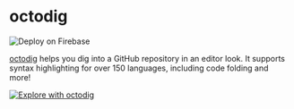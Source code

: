 # octodig

![Deploy on Firebase](https://github.com/JanMalch/octodig/workflows/Deploy%20on%20Firebase/badge.svg)

[octodig](https://octodig.web.app) helps you dig into a GitHub repository in an editor look.
It supports syntax highlighting for over 150 languages, including code folding and more!

[![Explore with octodig](https://img.shields.io/badge/octo-dig-blue)](https://octodig.web.app/v/JanMalch/octodig)

